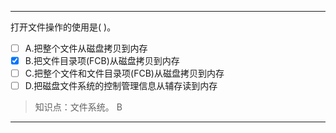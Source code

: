 ---
打开文件操作的使用是( )。
- [ ] A.把整个文件从磁盘拷贝到内存 
- [x] B.把文件目录项(FCB)从磁盘拷贝到内存 
- [ ] C.把整个文件和文件目录项(FCB)从磁盘拷贝到内存
- [ ] D.把磁盘文件系统的控制管理信息从辅存读到内存

> 知识点：文件系统。
> B

---
